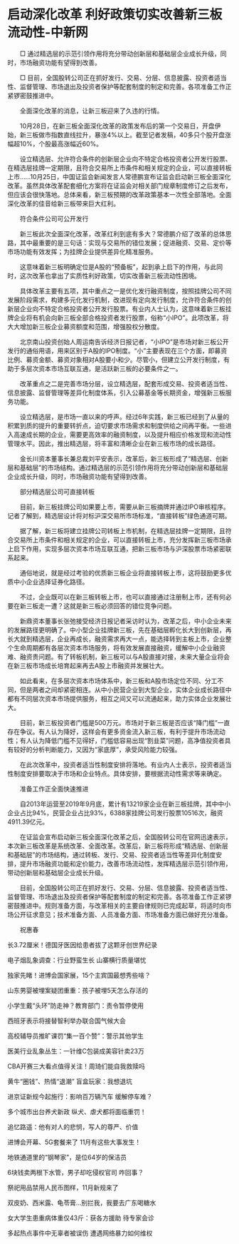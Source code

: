 # 启动深化改革 利好政策切实改善新三板流动性-中新网

　　□ 通过精选层的示范引领作用将充分带动创新层和基础层企业成长升级，同时，市场融资功能有望得到改善。

　　□ 目前，全国股转公司正在抓好发行、交易、分层、信息披露、投资者适当性、监督管理、市场退出及投资者保护等配套制度的制定和完善。各项准备工作正紧锣密鼓推进中。

　　全面深化改革的消息，让新三板迎来了久违的行情。

　　10月28日，在新三板全面深化改革的政策发布后的第一个交易日，开盘伊始，新三板做市指数直线拉升，暴涨4%以上。截至记者发稿，40多只个股开盘涨幅超10%，个股最高涨幅近60%。

　　设立精选层、允许符合条件的创新层企业向不特定合格投资者公开发行股票、在精选层挂牌一定期限，且符合交易所上市条件和相关规定的企业，可以直接转板上市……10月25日，中国证监会新闻发言人常德鹏宣布证监会启动新三板全面深化改革。虽然具体改革配套细化方案将在证监会对相关部门规章制度修订之后发布，但应该会很快落地。总体来看，新三板预期的改革政策基本一次性全部落地。全面深化改革的佳音给新三板带来巨大红利。

　　符合条件公司可公开发行

　　新三板此次全面深化改革，改革红利到底有多大？常德鹏介绍了改革的总体思路，其中最重要的是三句话：实现与交易所的错位发展；促进融资、交易、定价等市场功能有效发挥；为挂牌企业提供差异化精准服务。

　　这意味着新三板明确定位是A股的“预备板”，起到承上启下的作用，与此同时，这次改革也拿出了实质性利好政策，切实改善新三板流动性困境。

　　具体改革主要有五项，其中重点之一是优化发行融资制度，按照挂牌公司不同发展阶段需求，构建多元化发行机制，改进现有定向发行制度，允许符合条件的创新层企业向不特定合格投资者公开发行股票。有业内人士认为，这意味着新三板挂牌企业将有机会向新三板全部合格投资者发行股票，俗称“小IPO”。此项改革，将大大增加新三板企业募资额度和范围，增强股权分散度。

　　北京南山投资创始人周运南告诉经济日报记者，“小IPO”是市场对新三板公开发行的通俗用语，用来区别于A股的IPO制度。“小”主要表现在三个方面，即募资比例、募资金额、募资对象相对A股要小和少。尽管小，但建立公开发行制度，有助于多层次资本市场互联互通，是活跃新三板的必要条件之一。

　　改革重点之二是完善市场分层，设立精选层，配套形成交易、投资者适当性、信息披露、监督管理等差异化制度体系，引入公募基金等长期资金，增强新三板服务功能。

　　设立精选层，是市场一直以来的呼声。经过6年实践，新三板已经到了从量的积累到质的提升的重要转折点，迫切要求市场需求和制度供给之间再平衡。一些进入高速成长期的企业，需要更高效率的融资制度，以及提升相应价格发现和流动性管理水平。因此，推出精选层，将丰富和清晰企业在新三板市场的成长路径。

　　金长川资本董事长兼总裁刘平安表示，改革后，新三板形成了“精选层、创新层和基础层”的市场结构。通过精选层的示范引领作用将充分带动创新层和基础层企业成长升级，同时，市场融资功能有望得到改善。

　　部分精选层公司可直接转板

　　目前，新三板挂牌公司如果要上市，需要从新三板摘牌并通过IPO审核程序。记者了解到，精选层设计将对标沪深交易所市场标准，“直接转板”绿色通道可期。

　　据了解，新三板将建立挂牌公司转板上市机制，在精选层挂牌一定期限，且符合交易所上市条件和相关规定的企业，可以直接转板上市，充分发挥新三板市场承上启下作用，实现多层次资本市场互联互通，把新三板市场与沪深股票市场紧密联系起来。

　　通俗地说，就是经过考验的优质新三板企业将直接转板上市，这将鼓励更多优质中小企业选择证券化路径。

　　不过，企业既可以在新三板转板上市，也可以直接通过注册制上市，还有何必要在新三板走一遭？这就是新三板必须回答的错位竞争问题。

　　新鼎资本董事长张弛接受经济日报记者采访时认为，改革之后，中小企业未来的发展路径更明确了。中小型企业挂牌新三板，先在基础层孵化长大到创新层，再长大就到精选层，企业再成长，融资需求再大一点，能选择转到主板上市，企业整个生命周期都有各层次资本市场服务，将有效发展直接融资，缓解中小企业融资难、融资贵问题。有了转板机制，新三板可以与A股直接对接，未来大量企业将会在新三板市场成长培育起来再去A股上市融资并发展壮大。

　　如此看来，在多层次资本市场体系中，新三板和A股市场定位不同、分工不同，但是两者之间却紧密相连。从中小民营企业到大型企业，实体企业成长路径中都有不同层次资本市场提供服务，相互之间又可以流通起来，助力实体企业发展壮大。

　　目前，新三板投资者门槛是500万元。市场对于新三板是否应该“降门槛”一直存在争议。有人认为降好，这样会有更多资金流入新三板，有利于提升市场流动性；有人认为降低门槛不见得好，门槛低容易出现“割韭菜”问题，高净值投资者具有较好的分析判断能力，又因为“家底厚”，承受风险能力较强。

　　在此次改革中，投资者适当性制度安排将落地。有业内人士表示，投资者适当性制度安排要取决于市场和企业特点。具体安排，要根据流动性需求等来确定。

　　准备工作正全面快速推进

　　自2013年运营至2019年9月底，累计有13219家企业在新三板挂牌，其中中小企业占比94%，民营企业占比93%，6388家挂牌公司发行股票10516次，融资4911.39亿元。

　　在证监会宣布启动新三板全面深化改革之后，全国股转公司在官网迅速表示，本次新三板改革是系统改革、全面改革。改革后，新三板将形成“精选层、创新层和基础层”的市场结构，通过转板、发行、交易、投资者适当性等差异化制度安排，提升市场融资功能和定价能力，改善市场流动性，发挥精选层示范引领作用，带动创新层和基础层企业成长升级。

　　目前，全国股转公司正在抓好发行、交易、分层、信息披露、投资者适当性、监督管理、市场退出及投资者保护等配套制度的制定和完善。各项准备工作正紧锣密鼓推进中。规则准备方面，与改革相关的主要自律规则已完成起草，将适时向市场公开征求意见；技术准备方面、人员准备方面、市场准备方面已做好充分准备。

　　祝惠春

长3.72厘米！德国牙医因给患者拔了这颗牙创世界纪录

电子烟乱象调查：行业野蛮生长 山寨横行质量堪忧

独家先睹！进博会国家展，15个主宾国最想秀些啥？  

山东男婴被埋案疑团重重：孩子被埋5天怎么存活的

小学生戴“头环”防走神？教育部门：责令暂停使用

西班牙表示将接替智利举办联合国气候大会

高校辅导员推旷课罚“集一百个赞”：警示其他学生

医美行业乱象丛生：一针维C包装成美容针卖23万

CBA开赛三大看点值得关注！周琦们能自我救赎吗

黄牛“圈钱”、热情“退潮” 盲盒玩家：我想退坑

进京证新规今起施行：影响百万辆汽车 缓解停车难？

多个城市出台养犬新政 纵犬、虐犬都将面临重罚！

追忆路遥：他有对人的悲悯，写人的尊严、价值

进博会开幕、5G套餐来了 11月有这些大事发生！

地铁通道里的“钢琴家”，是位64岁的保洁员

6块钱卖两根下水管，男子却吃侵权官司 咋回事？

祭祀用品禁用人民币图样，11月新规来了

双皮奶、西米露、龟苓膏…别拦我，我要去广东喝糖水

女大学生患重病体重仅43斤：获各方援助 待专家会诊

多起热点事件中无辜者被误伤 遭遇网络暴力如何维权
